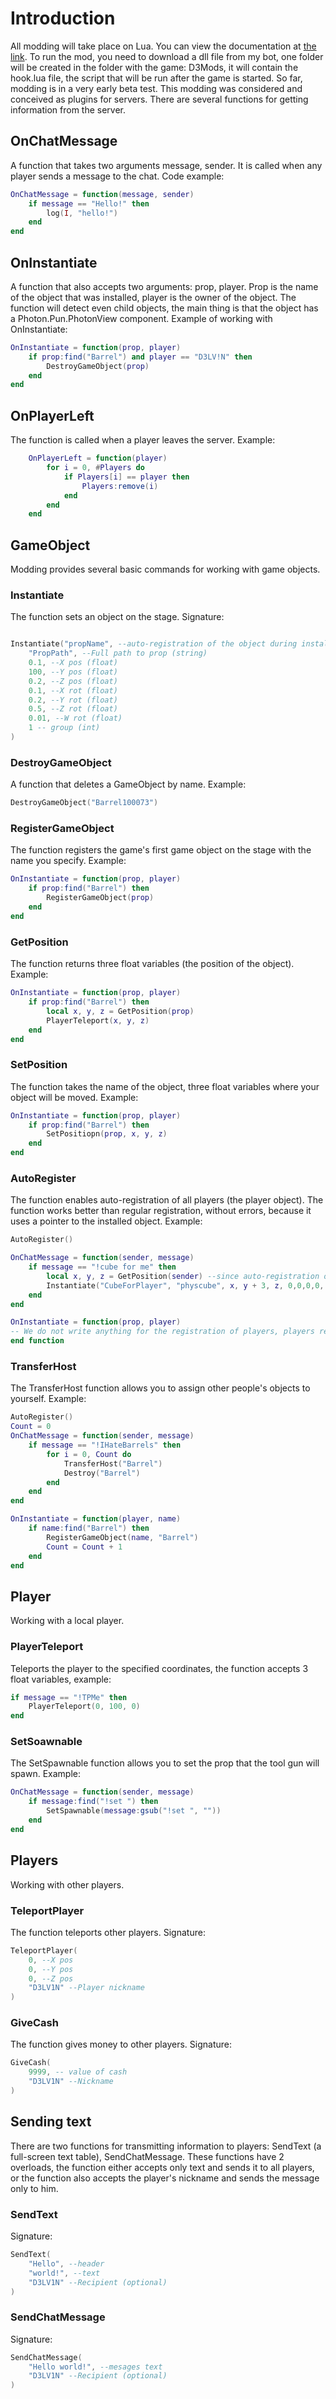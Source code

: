 # Introduction

All modding will take place on Lua. You can view the documentation at <a href="https://www.lua.org/docs.html ">the link</a>. To run the mod, you need to download a dll file from my bot, one folder will be created in the folder with the game: D3Mods, it will contain the hook.lua file, the script that will be run after the game is started. So far, modding is in a very early beta test. This modding was considered and conceived as plugins for servers. There are several functions for getting information from the server.
## OnChatMessage
A function that takes two arguments message, sender. It is called when any player sends a message to the chat. Code example:
```lua
OnChatMessage = function(message, sender)
    if message == "Hello!" then
        log(I, "hello!")
    end
end
```

## OnInstantiate
A function that also accepts two arguments: prop, player. Prop is the name of the object that was installed, player is the owner of the object. The function will detect even child objects, the main thing is that the object has a Photon.Pun.PhotonView component.
Example of working with OnInstantiate:
```lua
OnInstantiate = function(prop, player)
    if prop:find("Barrel") and player == "D3LV!N" then
        DestroyGameObject(prop)
    end
end
```
## OnPlayerLeft
The function is called when a player leaves the server. Example:
```lua
    OnPlayerLeft = function(player) 
        for i = 0, #Players do
            if Players[i] == player then
                Players:remove(i)
            end
        end
    end
```

## GameObject
Modding provides several basic commands for working with game objects.
### Instantiate
The function sets an object on the stage. Signature:
```lua

Instantiate("propName", --auto-registration of the object during installation (string)
    "PropPath", --Full path to prop (string)
    0.1, --X pos (float)
    100, --Y pos (float)
    0.2, --Z pos (float)
    0.1, --X rot (float)
    0.2, --Y rot (float)
    0.5, --Z rot (float)
    0.01, --W rot (float)
    1 -- group (int)
)
```
### DestroyGameObject
A function that deletes a GameObject by name. Example:
```lua
DestroyGameObject("Barrel100073")
```

### RegisterGameObject
The function registers the game's first game object on the stage with the name you specify.
Example:
```lua
OnInstantiate = function(prop, player)
    if prop:find("Barrel") then
        RegisterGameObject(prop)
    end
end
```

### GetPosition
The function returns three float variables (the position of the object). Example:
```lua
OnInstantiate = function(prop, player)
    if prop:find("Barrel") then
        local x, y, z = GetPosition(prop)
        PlayerTeleport(x, y, z)
    end
end
```

### SetPosition
The function takes the name of the object, three float variables where your object will be moved. Example:
```lua
OnInstantiate = function(prop, player)
    if prop:find("Barrel") then
        SetPositiopn(prop, x, y, z)
    end
end
```

### AutoRegister
The function enables auto-registration of all players (the player object). The function works better than regular registration, without errors, because it uses a pointer to the installed object. Example:
```lua
AutoRegister()

OnChatMessage = function(sender, message)
    if message == "!cube for me" then
        local x, y, z = GetPosition(sender) --since auto-registration of players is enabled, the user will already be on the map
        Instantiate("CubeForPlayer", "physcube", x, y + 3, z, 0,0,0,0, 0) --set the cube object to the coordinates of the player
    end
end

OnInstantiate = function(prop, player)
-- We do not write anything for the registration of players, players register automatically
end function
```

### TransferHost
The TransferHost function allows you to assign other people's objects to yourself. Example:
```lua
AutoRegister()
Count = 0
OnChatMessage = function(sender, message)
    if message == "!IHateBarrels" then
        for i = 0, Count do
            TransferHost("Barrel")
            Destroy("Barrel")
        end
    end
end

OnInstantiate = function(player, name)
    if name:find("Barrel") then
        RegisterGameObject(name, "Barrel")
        Count = Count + 1
    end
end
```

## Player
Working with a local player.

### PlayerTeleport
Teleports the player to the specified coordinates, the function accepts 3 float variables, example:

```lua
if message == "!TPMe" then
    PlayerTeleport(0, 100, 0)
end
```

### SetSoawnable
The SetSpawnable function allows you to set the prop that the tool gun will spawn. Example:
```lua
OnChatMessage = function(sender, message)
    if message:find("!set ") then
        SetSpawnable(message:gsub("!set ", ""))
    end
end
```
## Players
Working with other players.
### TeleportPlayer
The function teleports other players. Signature:
```lua
TeleportPlayer(
    0, --X pos
    0, --Y pos
    0, --Z pos
    "D3LV1N" --Player nickname
)
```
### GiveCash
The function gives money to other players. Signature:
```lua
GiveCash(
    9999, -- value of cash
    "D3LV1N" --Nickname
)
```
## Sending text
There are two functions for transmitting information to players: SendText (a full-screen text table), SendChatMessage.
These functions have 2 overloads, the function either accepts only text and sends it to all players, or the function also accepts the player's
nickname and sends the message only to him.
### SendText
Signature:
```lua
SendText(
    "Hello", --header
    "world!", --text
    "D3LV1N" --Recipient (optional)
)
```
### SendChatMessage
Signature:
```lua
SendChatMessage(
    "Hello world!", --mesages text
    "D3LV1N" --Recipient (optional)
)
``` 